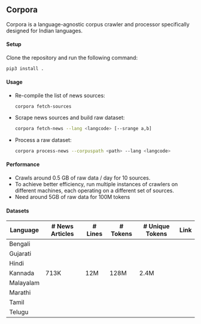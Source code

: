 ## Corpora

Corpora is a language-agnostic corpus crawler and processor specifically designed for Indian languages.


#### Setup

Clone the repository and run the following command:
```bash
pip3 install .
```



#### Usage

* Re-compile the list of news sources:

  ```
  corpora fetch-sources
  ```

* Scrape news sources and build raw dataset:

  ```bash
  corpora fetch-news --lang <langcode> [--srange a,b]
  ```

* Process a raw dataset:

  ```bash
  corpora process-news --corpuspath <path> --lang <langcode>
  ```



#### Performance

* Crawls around 0.5 GB of raw data / day for 10 sources.
* To achieve better efficiency, run multiple instances of crawlers on different machines, each operating on a different set of sources.
* Need around 5GB of raw data for 100M tokens



#### Datasets

| Language | # News Articles | # Lines | # Tokens  | # Unique Tokens | Link |
| -------- | --------------- | ------- | --------- | --------------- | ---- |
| Bengali |  |  |  |          |      |
| Gujarati | | |  | | |
| Hindi | | |  | | |
| Kannada | 713K | 12M | 128M     | 2.4M | |
| Malayalam | | |  | | |
| Marathi | | |  | | |
| Tamil | | |  | | |
| Telugu | | |  | | |
